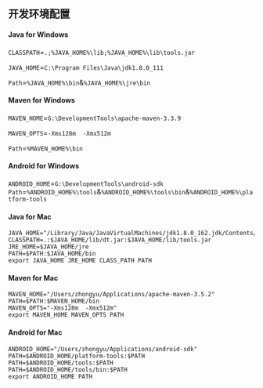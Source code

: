 ## 开发环境配置

#### Java for Windows
`CLASSPATH`=`.;%JAVA_HOME%\lib;%JAVA_HOME%\lib\tools.jar`

`JAVA_HOME`=`C:\Program Files\Java\jdk1.8.0_111`

`Path`=`%JAVA_HOME%\bin`&`%JAVA_HOME%\jre\bin`

#### Maven for Windows
`MAVEN_HOME`=`G:\DevelopmentTools\apache-maven-3.3.9`

`MAVEN_OPTS`=`-Xms128m  -Xmx512m`

`Path`=`%MAVEN_HOME%\bin`

#### Android for Windows
`ANDROID_HOME`=`G:\DevelopmentTools\android-sdk`
`Path`=`%ANDROID_HOME%\tools`&`%ANDROID_HOME%\tools\bin`&`%ANDROID_HOME%\platform-tools`


#### Java for Mac
```
JAVA_HOME="/Library/Java/JavaVirtualMachines/jdk1.8.0_162.jdk/Contents/Home"
CLASSPATH=.:$JAVA_HOME/lib/dt.jar:$JAVA_HOME/lib/tools.jar
JRE_HOME=$JAVA_HOME/jre
PATH=$PATH:$JAVA_HOME/bin
export JAVA_HOME JRE_HOME CLASS_PATH PATH
```

#### Maven for Mac
```
MAVEN_HOME="/Users/zhongyu/Applications/apache-maven-3.5.2"
PATH=$PATH:$MAVEN_HOME/bin
MAVEN_OPTS="-Xms128m  -Xmx512m"
export MAVEN_HOME MAVEN_OPTS PATH
```

#### Android for Mac
```
ANDROID_HOME="/Users/zhongyu/Applications/android-sdk"
PATH=$ANDROID_HOME/platform-tools:$PATH
PATH=$ANDROID_HOME/tools:$PATH
PATH=$ANDROID_HOME/tools/bin:$PATH
export ANDROID_HOME PATH
```